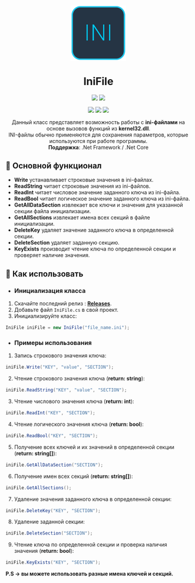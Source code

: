 <p align="center"> 
  <img align="center" src="https://github.com/0xLaileb/IniFile/blob/master/logo.png?raw=true" width="150"/> 
</p>

<h1><div align="center">IniFile</h1>
<p align="center">
  <img src="https://img.shields.io/badge/PRICE-free-%231DC8EE"/>
  <img src="https://img.shields.io/badge/SUPPORT-no-%231DC8EE"/>
</p>

<p align="center">
  <img src="https://img.shields.io/github/downloads/0xLaileb/IniFile/total?color=%231DC8EE&label=DOWNLOADS&logo=GitHub&logoColor=%231DC8EE&style=flat"/>
  <img src="https://img.shields.io/github/last-commit/0xLaileb/IniFile?color=%231DC8EE&label=LAST%20COMMIT&style=flat"/>
  <img src="https://img.shields.io/github/release-date/0xLaileb/IniFile?color=%231DC8EE&label=RELEASE%20DATE&style=flat"/>
</p>

<p align="center">
  Данный класс представляет возможность работы с <b>ini-файлами</b> на основе вызовов функций из <b>kernel32.dll</b>.<br>
  INI-файлы обычно применяются для сохранения параметров, которые используются при работе программы.<br>
  <b>Поддержка</b>: .Net Framework / .Net Core
</p>

[releases]: https://github.com/0xLaileb/IniFile/releases/

## 🔧 Основной функционал
- **Write** устанавливает строковые значения в ini-файлах. 
- **ReadString** читает строковые значения из ini-файлов.
- **ReadInt** читает числовое значение заданного ключа из ini-файла.
- **ReadBool** читает логическое значение заданного ключа из ini-файла.
- **GetAllDataSection** извлекает все ключи и значения для указанной секции файла инициализации.
- **GetAllSections** извлекает имена всех секций в файле инициализации.
- **DeleteKey** удаляет значение заданного ключа в определенной секции.
- **DeleteSection** удаляет заданную секцию.
- **KeyExists** производит чтение ключа по определенной секции и проверяет наличие значения.

## 🚀 Как использовать

- ### Инициализация класса 
1. Скачайте последний релиз : **[Releases][releases]**.
2. Добавьте файл `IniFile.cs` в свой проект.
3. Инициализируйте класс: 
```csharp
IniFile iniFile = new IniFile("file_name.ini");
```

- ### Примеры использования
1. Запись строкового значения ключа:
```csharp
iniFile.Write("KEY", "value", "SECTION");
```
2. Чтение строкового значения ключа (<b>return: string</b>):
```csharp
iniFile.ReadString("KEY", "value", "SECTION");
```
3. Чтение числового значения ключа (<b>return: int</b>):
```csharp
iniFile.ReadInt("KEY", "SECTION");
```
4. Чтение логического значения ключа (<b>return: bool</b>):
```csharp
iniFile.ReadBool("KEY", "SECTION");
```
5. Получение всех ключей и их значений в определенной секции (<b>return: string[]</b>):
```csharp
iniFile.GetAllDataSection("SECTION");
```
6. Получение имен всех секций (<b>return: string[]</b>):
```csharp
iniFile.GetAllSections();
```
7. Удаление значения заданного ключа в определенной секции:
```csharp
iniFile.DeleteKey("KEY", "SECTION");
```
8. Удаление заданной секции:
```csharp
iniFile.DeleteSection("SECTION");
```
9. Чтение ключа по определенной секции и проверка наличия значения (<b>return: bool</b>):
```csharp
iniFile.KeyExists("KEY", "SECTION");
```
**P.S -> вы можете использовать разные имена ключей и секций.**
